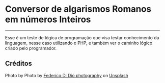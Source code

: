 # Conversor de algarismos Romanos em números Inteiros
---
Esse é um teste de lógica de programação que visa testar conhecimento da linguagem, nesse caso utilizando o PHP, e também ver o caminho lógico criado pelo programador. 


## Créditos
 Photo by <span>Photo by <a href="https://unsplash.com/@didiofederico_photographer?utm_source=unsplash&amp;utm_medium=referral&amp;utm_content=creditCopyText">Federico Di Dio photography</a> on <a href="https://unsplash.com/s/photos/romans?utm_source=unsplash&amp;utm_medium=referral&amp;utm_content=creditCopyText">Unsplash</a></span>
